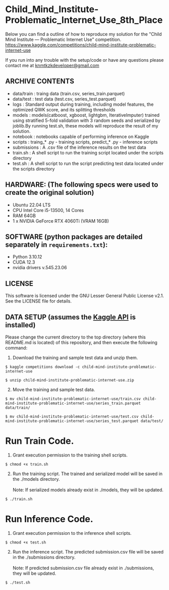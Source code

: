 # Child_Mind_Institute-Problematic_Internet_Use_8th_Place

Below you can find a outline of how to reproduce my solution for the "Child Mind Institute — Problematic Internet Use" competition.
https://www.kaggle.com/competitions/child-mind-institute-problematic-internet-use

If you run into any trouble with the setup/code or have any questions please contact me at knmtkzkdeveloper@gmail.com

## ARCHIVE CONTENTS

* data/train    : traing data (train.csv, series_train.parquet)
* data/test    : test data (test.csv, series_test.parquet)
* logs    : Standard output during training, including model features, the optimized QWK score, and its splitting thresholds
* models    : models(catboost, xgboost, lightgbm, IterativeImputer) trained using stratified 5-fold validation with 3 random seeds and serialized by joblib.By running test.sh, these models will reproduce the result of my solution.
* notebook    : notebooks capable of performing inference on Kaggle
* scripts    : traing_* .py - training scripts, predict_* .py - inference scripts
* submissions    : A .csv file of the inference results on the test data
* train.sh    : A shell script to run the training script located under the scripts directory
* test.sh    : A shell script to run the script predicting test data located under the scripts directory

## HARDWARE: (The following specs were used to create the original solution)

* Ubuntu 22.04 LTS
* CPU Intel Core i5-13500, 14 Cores
* RAM 64GB
* 1 x NVIDIA GeForce RTX 4060Ti (VRAM 16GB)

## SOFTWARE (python packages are detailed separately in `requirements.txt`):

* Python 3.10.12
* CUDA 12.3
* nvidia drivers v.545.23.06

## LICENSE

This software is licensed under the GNU Lesser General Public License v2.1. See the LICENSE file for details.

## DATA SETUP (assumes the [Kaggle API](https://github.com/Kaggle/kaggle-api) is installed)

Please change the current directory to the top directory (where this README.md is located) of this repository, and then execute the following command:

1. Download the training and sample test data and unzip them.
```
$ kaggle competitions download -c child-mind-institute-problematic-internet-use
```
```
$ unzip child-mind-institute-problematic-internet-use.zip
```

2. Move the training and sample test data.
```
$ mv child-mind-institute-problematic-internet-use/train.csv child-mind-institute-problematic-internet-use/series_train.parquet data/train/
```
```
$ mv child-mind-institute-problematic-internet-use/test.csv child-mind-institute-problematic-internet-use/series_test.parquet data/test/
```

# Run Train Code.

1. Grant execution permission to the training shell scripts.
```
$ chmod +x train.sh
```

2. Run the training script. The trained and serialized model will be saved in the ./models directory.<br>   
Note: If serialized models already exist in ./models, they will be updated.
```
$ ./train.sh
```


# Run Inference Code.

1. Grant execution permission to the inference shell scripts.
```
$ chmod +x test.sh
```

2. Run the inference script. The predicted submission.csv file will be saved in the ./submissions directory.<br>   
Note: If predicted submission.csv file already exist in ./submissions, they will be updated.
```
$ ./test.sh
```
